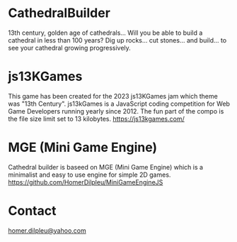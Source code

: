 # CathedralBuilder
13th century, golden age of cathedrals...
Will you be able to build a cathedral in less than 100 years?
Dig up rocks... cut stones... and build... to see your cathedral growing progressively.

# js13KGames
This game has been created for the 2023 js13KGames jam which theme was "13th Century".
js13kGames is a JavaScript coding competition for Web Game Developers running yearly since 2012. The fun part of the compo is the file size limit set to 13 kilobytes.
https://js13kgames.com/

# MGE (Mini Game Engine)
Cathedral builder is baseed on MGE (Mini Game Engine) which is a minimalist and easy to use engine for simple 2D games.
https://github.com/HomerDilpleu/MiniGameEngineJS

# Contact
homer.dilpleu@yahoo.com
